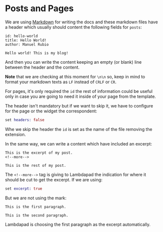 [MD]: https://daringfireball.net/projects/markdown/syntax

# Posts and Pages

We are using [Markdown][MD] for writing the docs and these markdown files have a header which usually should content the following fields for `posts`:

```
id: hello-world
title: Hello World!
author: Manuel Rubio

Hello world! This is my blog!
```

And then you can write the content keeping an empty (or blank) line between the header and the content.

**Note** that we are checking at this moment for `\n\n` so, keep in mind to format your markdown texts as `LF` instead of `CRLF` or `CR`.

For pages, it's only required the `id` the rest of information could be useful only in case you are going to need it inside of your page from the template.

The header isn't mandatory but if we want to skip it, we have to configure for the page or the widget the correspondent:

```elixir
set headers: false
```

Whe we skip the header the `id` is set as the name of the file removing the extension.

In the same way, we can write a content which have included an excerpt:

```
This is the excerpt of my post.
<!--more-->

This is the rest of my post.
```

The `<!--more-->` tag is giving to Lambdapad the indication for where it should be cut to get the excerpt. If we are using:

```elixir
set excerpt: true
```

But we are not using the mark:

```
This is the first paragraph.

This is the second paragraph.
```

Lambdapad is choosing the first paragraph as the excerpt automatically.

